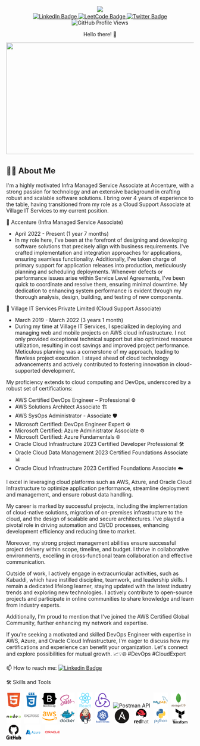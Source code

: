 
<div id="header" align="center">
  <img src="https://media.giphy.com/media/M9gbBd9nbDrOTu1Mqx/giphy.gif" width="100"/>
  <div id="badges">
  <a href="https://www.linkedin.com/in/manikantareddi/">
    <img src="https://img.shields.io/badge/LinkedIn-blue?style=for-the-badge&logo=linkedin&logoColor=white" alt="LinkedIn Badge"/>
  </a>
  <a href="https://leetcode.com/Reddi_Manikanta/">
  <img src="https://img.shields.io/badge/LeetCode-FFA116?style=for-the-badge&logo=leetcode&logoColor=white" alt="LeetCode Badge"/>
  </a>
  <a href="your-twitter-URL">
    <img src="https://img.shields.io/badge/Twitter-blue?style=for-the-badge&logo=twitter&logoColor=white" alt="Twitter Badge"/>
  </a>
</div>
  <img src="https://komarev.com/ghpvc/?username=Reddi-Manikanta-Surya-Prasad&color=blueviolet" alt="GitHub Profile Views"/>

  Hello there! 👋
  <div align="center">
  <img src="https://media.giphy.com/media/dWesBcTLavkZuG35MI/giphy.gif" width="600" height="300"/>
  
</div>
 
</div>

## :woman_technologist: About Me
I'm a highly motivated Infra Managed Service Associate at Accenture, with a strong passion for technology and an extensive background in crafting robust and scalable software solutions. I bring over 4 years of experience to the table, having transitioned from my role as a Cloud Support Associate at Village IT Services to my current position.

🏢 Accenture (Infra Managed Service Associate)
- April 2022 - Present (1 year 7 months)
- In my role here, I've been at the forefront of designing and developing software solutions that precisely align with business requirements. I've crafted implementation and integration approaches for applications, ensuring seamless functionality. Additionally, I've taken charge of primary support for application releases into production, meticulously planning and scheduling deployments. Whenever defects or performance issues arise within Service Level Agreements, I've been quick to coordinate and resolve them, ensuring minimal downtime. My dedication to enhancing system performance is evident through my thorough analysis, design, building, and testing of new components.

🏢 Village IT Services Private Limited (Cloud Support Associate)
- March 2019 - March 2022 (3 years 1 month)
- During my time at Village IT Services, I specialized in deploying and managing web and mobile projects on AWS cloud infrastructure. I not only provided exceptional technical support but also optimized resource utilization, resulting in cost savings and improved project performance. Meticulous planning was a cornerstone of my approach, leading to flawless project execution. I stayed ahead of cloud technology advancements and actively contributed to fostering innovation in cloud-supported development.

My proficiency extends to cloud computing and DevOps, underscored by a robust set of certifications:

- AWS Certified DevOps Engineer – Professional ⚙️
- AWS Solutions Architect Associate 🏗️
- AWS SysOps Administrator - Associate 🛡️
- Microsoft Certified: DevOps Engineer Expert ⚙️
- Microsoft Certified: Azure Administrator Associate ⚙️
- Microsoft Certified: Azure Fundamentals 🌐
- Oracle Cloud Infrastructure 2023 Certified Developer Professional 🛠️
- Oracle Cloud Data Management 2023 Certified Foundations Associate 📊
- Oracle Cloud Infrastructure 2023 Certified Foundations Associate ☁️

I excel in leveraging cloud platforms such as AWS, Azure, and Oracle Cloud Infrastructure to optimize application performance, streamline deployment and management, and ensure robust data handling.

My career is marked by successful projects, including the implementation of cloud-native solutions, migration of on-premises infrastructure to the cloud, and the design of scalable and secure architectures. I've played a pivotal role in driving automation and CI/CD processes, enhancing development efficiency and reducing time to market.

Moreover, my strong project management abilities ensure successful project delivery within scope, timeline, and budget. I thrive in collaborative environments, excelling in cross-functional team collaboration and effective communication.

Outside of work, I actively engage in extracurricular activities, such as Kabaddi, which have instilled discipline, teamwork, and leadership skills. I remain a dedicated lifelong learner, staying updated with the latest industry trends and exploring new technologies. I actively contribute to open-source projects and participate in online communities to share knowledge and learn from industry experts.

Additionally, I'm proud to mention that I've joined the AWS Certified Global Community, further enhancing my network and expertise.

If you're seeking a motivated and skilled DevOps Engineer with expertise in AWS, Azure, and Oracle Cloud Infrastructure, I'm eager to discuss how my certifications and experience can benefit your organization. Let's connect and explore possibilities for mutual growth. 📈💡🌐 #DevOps #CloudExpert

📫 How to reach me: [![Linkedin Badge](https://img.shields.io/badge/-Reddi%20Manikanta%20Surya%20Prasad-blue?style=flat&logo=Linkedin&logoColor=white)](https://www.linkedin.com/in/manikantareddi/)

:hammer_and_wrench: Skills and Tools
<div>
  <img src="https://github.com/devicons/devicon/blob/master/icons/html5/html5-original.svg" title="HTML5" alt="HTML" width="40" height="40"/>&nbsp;
  <img src="https://github.com/devicons/devicon/blob/master/icons/css3/css3-plain-wordmark.svg"  title="CSS3" alt="CSS" width="40" height="40"/>&nbsp;
  <img src="https://github.com/devicons/devicon/blob/master/icons/bootstrap/bootstrap-plain-wordmark.svg"  title="Bootstrap" alt="Bootstrap" width="40" height="40"/>&nbsp;
  <img src="https://github.com/devicons/devicon/blob/master/icons/sass/sass-original.svg"  title="Sass" alt="Sass" width="40" height="40"/>&nbsp;
  <img src="https://github.com/devicons/devicon/blob/master/icons/react/react-original-wordmark.svg" title="ReactJS" alt="ReactJS" width="40" height="40"/>&nbsp;
  <img src="https://github.com/devicons/devicon/blob/master/icons/redux/redux-original.svg" title="Redux" alt="Redux" width="40" height="40"/>&nbsp;
   <img src="https://cdn.worldvectorlogo.com/logos/postman.svg" title="Postman API" alt="Postman API" width="40" height="40"/>&nbsp;
  <img src="https://github.com/devicons/devicon/blob/master/icons/mysql/mysql-original-wordmark.svg" title="MySQL" alt="MySQL" width="40" height="40"/>&nbsp;
  <img src="https://github.com/devicons/devicon/blob/master/icons/mongodb/mongodb-original-wordmark.svg" title="MongoDB" alt="MongoDB" width="40" height="40"/>&nbsp;
  <img src="https://github.com/devicons/devicon/blob/master/icons/nodejs/nodejs-original-wordmark.svg" title="Node.js" alt="Node.js" width="40" height="40"/>&nbsp;
  <img src="https://github.com/devicons/devicon/blob/master/icons/express/express-original-wordmark.svg" title="ExpressJS" alt="ExpressJS" width="40" height="40" style="color: #000080"/>&nbsp;
  <img src="https://github.com/devicons/devicon/blob/master/icons/amazonwebservices/amazonwebservices-plain-wordmark.svg" title="AWS" alt="AWS" width="40" height="40"/>&nbsp;
  <img src="https://github.com/devicons/devicon/blob/master/icons/docker/docker-original-wordmark.svg" title="Docker" alt="Docker" width="40" height="40"/>&nbsp;
<img src="https://github.com/devicons/devicon/blob/master/icons/jenkins/jenkins-original.svg" title="Jenkins" alt="Jenkins" width="40" height="40"/>&nbsp;
<img src="https://github.com/devicons/devicon/blob/master/icons/kubernetes/kubernetes-plain-wordmark.svg" title="Kubernetes" alt="Kubernetes" width="40" height="40"/> &nbsp;
<img src="https://github.com/devicons/devicon/blob/master/icons/ansible/ansible-original.svg" title="Ansible" alt="Ansible" width="40" height="40"/> &nbsp;
<img src="https://github.com/devicons/devicon/blob/master/icons/redhat/redhat-original-wordmark.svg" title="Red Hat Linux" alt="Red Hat Linux" width="40" height="40"/> &nbsp;
<img src="https://github.com/devicons/devicon/blob/master/icons/python/python-original-wordmark.svg" title="Python" alt="Python" width="40" height="40"/> &nbsp;
<img src="https://github.com/devicons/devicon/blob/master/icons/terraform/terraform-plain-wordmark.svg" title="Terraform" alt="Terraform" width="40" height="40"/> &nbsp;
<img src="https://github.com/devicons/devicon/blob/master/icons/github/github-original-wordmark.svg" title="GitHub Pages" alt="GitHub Pages" width="40" height="40"/> &nbsp;
<img src="https://github.com/devicons/devicon/blob/master/icons/azure/azure-original-wordmark.svg" title="Azure" alt="Azure" width="40" height="40"/>
 &nbsp;
<img src="https://github.com/devicons/devicon/blob/master/icons/oracle/oracle-original.svg" title="Oracle Cloud Infrastructure" alt="Oracle Cloud Infrastructure" width="40" height="40"/> &nbsp;
